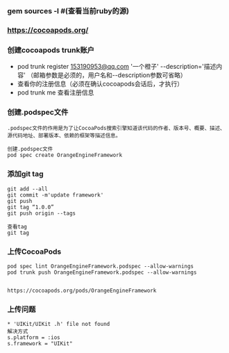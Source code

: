 ### gem sources -l #(查看当前ruby的源)


### https://cocoapods.org/

### 创建cocoapods trunk账户

  * pod trunk register 153190953@qq.com '一个橙子' --description='描述内容' （邮箱参数是必须的，用户名和--description参数可省略） 
  * 查看你的注册信息（必须在确认cocoapods会话后，才执行）
  * pod trunk me 查看注册信息


### 创建.podspec文件

    .podspec文件的作用是为了让CocoaPods搜索引擎知道该代码的作者、版本号、概要、描述、源代码地址、部署版本、依赖的框架等描述信息。

    创建.podspec文件
    pod spec create OrangeEngineFramework


###  添加git tag

    git add --all
	git commit -m'update framework'
	git push
	git tag “1.0.0”
	git push origin --tags

	查看tag
	git tag


### 上传CocoaPods
     
    pod spec lint OrangeEngineFramework.podspec --allow-warnings
    pod trunk push OrangeEngineFramework.podspec --allow-warnings


    https://cocoapods.org/pods/OrangeEngineFramework


### 上传问题
    
    * 'UIKit/UIKit .h' file not found
    解决方式
    s.platform = :ios
    s.framework = "UIKit"

    